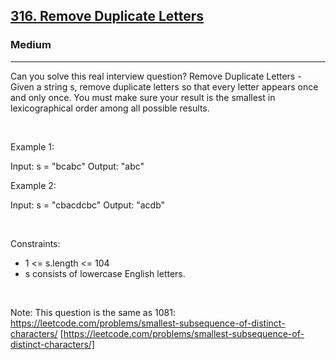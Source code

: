 <h2><a href="https://leetcode.com/problems/remove-duplicate-letters/">316. Remove Duplicate Letters</a></h2><h3>Medium</h3><hr>Can you solve this real interview question? Remove Duplicate Letters - Given a string s, remove duplicate letters so that every letter appears once and only once. You must make sure your result is the smallest in lexicographical order among all possible results.

 

Example 1:


Input: s = "bcabc"
Output: "abc"


Example 2:


Input: s = "cbacdcbc"
Output: "acdb"


 

Constraints:

 * 1 <= s.length <= 104
 * s consists of lowercase English letters.

 

Note: This question is the same as 1081: https://leetcode.com/problems/smallest-subsequence-of-distinct-characters/ [https://leetcode.com/problems/smallest-subsequence-of-distinct-characters/]